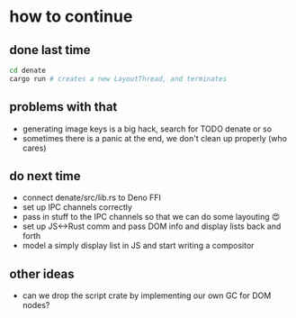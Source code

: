 # how to continue

## done last time

```sh
cd denate
cargo run # creates a new LayoutThread, and terminates
```

## problems with that

- generating image keys is a big hack, search for TODO denate or so
- sometimes there is a panic at the end, we don't clean up properly (who cares) 

## do next time

- connect denate/src/lib.rs to Deno FFI
- set up IPC channels correctly
- pass in stuff to the IPC channels so that we can do some layouting :heart_eyes:
- set up JS<->Rust comm and pass DOM info and display lists back and forth
- model a simply display list in JS and start writing a compositor

## other ideas

- can we drop the script crate by implementing our own GC for DOM nodes?

